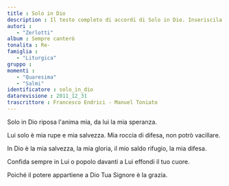 ```yaml
--- 
title : Solo in Dio
description : Il testo completo di accordi di Solo in Dio. Inseriscila nel tuo canzoniere!
autori : 
   - "Zerlotti"
album : Sempre canterò
tonalita : Re-
famiglia : 
   - "Liturgica"
gruppo : 
momenti : 
   - "Quaresima"
   - "Salmi"
identificatore : solo_in_dio
datarevisione : 2011_12_31
trascrittore : Francesco Endrici - Manuel Toniato
--- 
```




Solo in Dio riposa l'anima mia, 
da lui la mia speranza.


Lui solo è mia rupe e mia salvezza.
Mia roccia di difesa, non potrò vacillare.


In Dio è la mia salvezza, la mia gloria,
il mio saldo rifugio, la mia difesa.


Confida sempre in Lui o popolo
davanti a Lui effondi il tuo cuore.


Poiché il potere appartiene a Dio
Tua Signore è la grazia.


